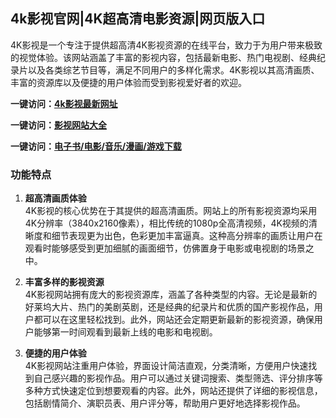 <h2>4k影视官网|4K超高清电影资源|网页版入口</h2>

4K影视是一个专注于提供超高清4K影视资源的在线平台，致力于为用户带来极致的视觉体验。该网站涵盖了丰富的影视内容，包括最新电影、热门电视剧、经典纪录片以及各类综艺节目等，满足不同用户的多样化需求。4K影视以其高清画质、丰富的资源库以及便捷的用户体验而受到影视爱好者的欢迎。

<p><strong>一键访问：</strong><a href="https://www.rymdh.com/sites/14348.html" target="_blank" ><strong>4k影视最新网址</strong></a></p>
<p><strong>一键访问：</strong><a href="https://yingshi.xxsnav.com/" target="_blank" ><strong>影视网站大全</strong></a></p>
<p><strong>一键访问：</strong><a href="https://wangpanziyuan.pages.dev/" target="_blank" ><strong>电子书/电影/音乐/漫画/游戏下载</strong></a></p>

### 功能特点
1. **超高清画质体验**  
   4K影视的核心优势在于其提供的超高清画质。网站上的所有影视资源均采用4K分辨率（3840x2160像素），相比传统的1080p全高清视频，4K视频的清晰度和细节表现更为出色，色彩更加丰富逼真。这种高分辨率的画质让用户在观看时能够感受到更加细腻的画面细节，仿佛置身于电影或电视剧的场景之中。

2. **丰富多样的影视资源**  
   4K影视网站拥有庞大的影视资源库，涵盖了各种类型的内容。无论是最新的好莱坞大片、热门的美剧英剧，还是经典的纪录片和优质的国产影视作品，用户都可以在这里轻松找到。此外，网站还会定期更新最新的影视资源，确保用户能够第一时间观看到最新上线的电影和电视剧。

3. **便捷的用户体验**  
   4K影视网站注重用户体验，界面设计简洁直观，分类清晰，方便用户快速找到自己感兴趣的影视作品。用户可以通过关键词搜索、类型筛选、评分排序等多种方式快速定位到想要观看的内容。此外，网站还提供了详细的影视信息，包括剧情简介、演职员表、用户评分等，帮助用户更好地选择影视作品。

